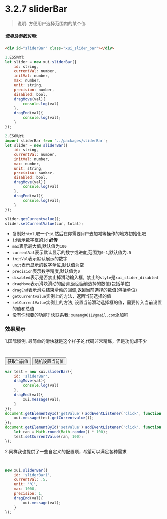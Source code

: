 <link rel="stylesheet" type="text/css" href="../assets/xui.css">
<script type="text/javascript" src="../assets/xui.js"></script>

# 3.2.7 sliderBar

>说明: 方便用户选择范围内的某个值.

##### 使用及参数说明:
```html
<div id="sliderBar" class="xui_slider_bar"></div>
```
```js
1.ES5时代
let slider = new xui.sliderBar({
    id: string,
    currentVal: number,
    initVal: number,
    max: number,
    unit: string,
    precision: number,
    disabled: bool,
    dragMove(val){
        console.log(val)
    },
    dragEnd(val){
        console.log(val);
    }
});

2.ES6时代
import sliderBar from '../packages/sliderBar';
let slider = new sliderBar({
    id: string,
    currentVal: number,
    initVal: number,
    max: number,
    unit: string,
    precision: number,
    disabled: bool,
    dragMove(val){
        console.log(val)
    },
    dragEnd(val){
        console.log(val);
    }
});

slider.getCurrentvalue();
slider.setCurrentValue(cur, total);
```
* 复制好`html`,取一个`id`,然后在你需要用户去加减等操作的地方初始化吧
* `id`表示数字框的`id` **必传**
* `max`表示最大值,默认值为`100`
* `currentVal`表示默认显示的数字或进度,范围为`0-1`,默认值为`.5`
* `initVal`表示默认展示的数字
* `unit`表示显示的数字单位,默认值为空
* `precision`表示数字精度,默认值为`0`
* `disabled`表示是否禁止掉滑动输入框，禁止的`style`是`xui_slider_disabled`
* `dragMove`表示滑块滑动的回调,返回当前选择的数值(包括单位)
* `dragEnd`表示滑块结束滑动的回调,返回当前选择的数值(包括单位)
* `getCurrentvalue`实例上的方法，返回当前选择的值
* `setCurrentValue`实例上的方法, 设置当前滑动选择框的值，需要传入当前设置的值和总值
* 没有你想要的功能? 快联系我: `xumeng0611@gmail.com`添加吧

### 效果展示

1.国际惯例, 最简单的滑块就是这个样子的,代码非常精炼，但是功能却不少
<div>
    <div id="sliderBar" class="xui_slider_bar"></div>
    <button class="xui_btn xui_btn_default" id="getValue">获取当前值</button>
    <button class="xui_btn xui_btn_default" id="setValue">随机设置当前值</button>
</div>

<style type="text/css">
    #sliderBar{
        margin: 20px 0; 
        width: 200px;
        height: 4px;
    }
</style>

<script type="text/javascript">
var test = new xui.sliderBar({
    id: 'sliderBar',
    dragMove(val){
        console.log(val)
    },
    dragEnd(val){
        xui.message(val);
    }
});
document.getElementById('getValue').addEventListener('click', function(){
    xui.message(test.getCurrentvalue());
});
document.getElementById('setValue').addEventListener('click', function(){
    let ran = Math.round(Math.random() * 100);
    test.setCurrentValue(ran, 100);
});
</script>

```js
var test = new xui.sliderBar({
    id: 'sliderBar',
    dragMove(val){
        console.log(val)
    },
    dragEnd(val){
        xui.message(val);
    }
});
document.getElementById('getValue').addEventListener('click', function(){
    xui.message(test.getCurrentvalue());
});
document.getElementById('setValue').addEventListener('click', function(){
    let ran = Math.round(Math.random() * 100);
    test.setCurrentValue(ran, 100);
});
```

2.同样我也提供了一些自定义的配置项，希望可以满足各种需求
<div id="sliderBar1" class="xui_slider_bar"></div>

<style type="text/css">
    #sliderBar1{
        margin: 20px 0; 
        width: 200px;
        height: 4px;
    }
</style>

<script type="text/javascript">
new xui.sliderBar({
    id: 'sliderBar1',
    currentVal: .3,
    unit: '℃',
    max: 1000,
    precision: 1,
    dragEnd(val){
        xui.message(val);
    }
});
</script>

```js
new xui.sliderBar({
    id: 'sliderBar1',
    currentVal: .5,
    unit: '℃',
    max: 1000,
    precision: 1,
    dragEnd(val){
        xui.message(val);
    }
});
```